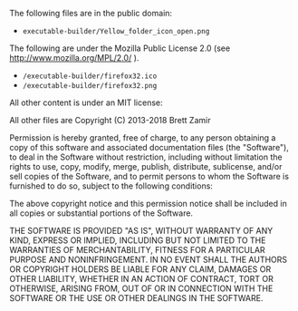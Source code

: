 The following files are in the public domain:

- `executable-builder/Yellow_folder_icon_open.png`

The following are under the Mozilla Public License 2.0 (see http://www.mozilla.org/MPL/2.0/ ).
- `/executable-builder/firefox32.ico`
- `/executable-builder/firefox32.png`

All other content is under an MIT license:

All other files are Copyright (C) 2013-2018 Brett Zamir

Permission is hereby granted, free of charge, to any person obtaining a copy of this software and associated documentation files (the "Software"), to deal in the Software without restriction, including without limitation the rights to use, copy, modify, merge, publish, distribute, sublicense, and/or sell copies of the Software, and to permit persons to whom the Software is furnished to do so, subject to the following conditions:

The above copyright notice and this permission notice shall be included in all copies or substantial portions of the Software.

THE SOFTWARE IS PROVIDED "AS IS", WITHOUT WARRANTY OF ANY KIND, EXPRESS OR IMPLIED, INCLUDING BUT NOT LIMITED TO THE WARRANTIES OF MERCHANTABILITY, FITNESS FOR A PARTICULAR PURPOSE AND NONINFRINGEMENT. IN NO EVENT SHALL THE AUTHORS OR COPYRIGHT HOLDERS BE LIABLE FOR ANY CLAIM, DAMAGES OR OTHER LIABILITY, WHETHER IN AN ACTION OF CONTRACT, TORT OR OTHERWISE, ARISING FROM, OUT OF OR IN CONNECTION WITH THE SOFTWARE OR THE USE OR OTHER DEALINGS IN THE SOFTWARE.
